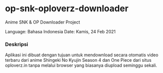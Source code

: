 # op-snk-oploverz-downloader
Anime SNK &amp; OP Downloader Project

Language: Bahasa Indonesia
Date: Kamis, 24 Feb 2021

### Deskripsi
Aplikasi ini dibuat dengan tujuan untuk mendownload secara otomatis video terbaru dari anime Shingeki No Kyujin Season 4 dan One Piece dari situs oploverz.in tanpa melalui browser yang biasanya diupload seminggu sekali.
